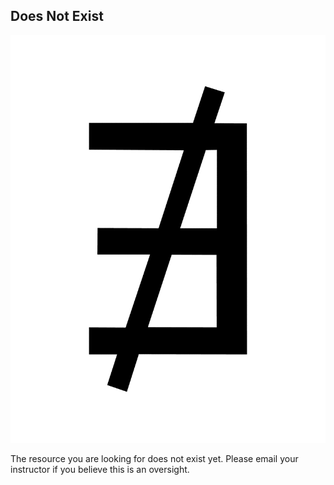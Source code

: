 ## Does Not Exist


![resource not yet available](dne.gif)


The resource you are looking for does not exist yet.  Please email your instructor if you believe this is an oversight.




